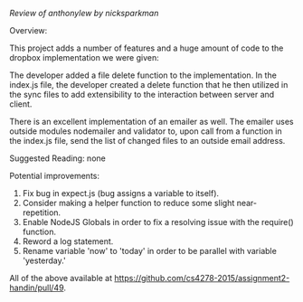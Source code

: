 *Review of anthonylew by nicksparkman*

Overview:

This project adds a number of features and a huge amount of code to the dropbox implementation we were given:

The developer added a file delete function to the implementation. In the index.js file, the developer created a delete function that he then utilized in the sync files to add extensibility to the interaction between server and client.

There is an excellent implementation of an emailer as well. The emailer uses outside modules nodemailer and validator to, upon call from a function in the index.js file, send the list of changed files to an outside email address. 





Suggested Reading: none 




Potential improvements:
1. Fix bug in expect.js (bug assigns a variable to itself).
2. Consider making a helper function to reduce some slight near-repetition. 
3. Enable NodeJS Globals in order to fix a resolving issue with the require() function.
4. Reword a log statement.
5. Rename variable 'now' to 'today' in order to be parallel with variable 'yesterday.'

All of the above available at https://github.com/cs4278-2015/assignment2-handin/pull/49. 
